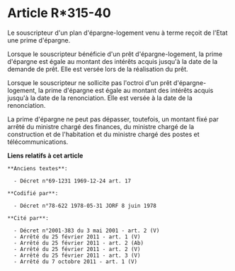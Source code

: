 # Article R*315-40

Le souscripteur d'un plan d'épargne-logement venu à terme reçoit de l'Etat une prime d'épargne.

Lorsque le souscripteur bénéficie d'un prêt d'épargne-logement, la prime d'épargne est égale au montant des intérêts acquis
jusqu'à la date de la demande de prêt. Elle est versée lors de la réalisation du prêt.

Lorsque le souscripteur ne sollicite pas l'octroi d'un prêt d'épargne-logement, la prime d'épargne est égale au montant des
intérêts acquis jusqu'à la date de la renonciation. Elle est versée à la date de la renonciation.

La prime d'épargne ne peut pas dépasser, toutefois, un montant fixé par arrêté du ministre chargé des finances, du ministre
chargé de la construction et de l'habitation et du ministre chargé des postes et télécommunications.

**Liens relatifs à cet article**

	**Anciens textes**:

	  - Décret n°69-1231 1969-12-24 art. 17

	**Codifié par**:

	  - Décret n°78-622 1978-05-31 JORF 8 juin 1978

	**Cité par**:

	  - Décret n°2001-383 du 3 mai 2001 - art. 2 (V)
	  - Arrêté du 25 février 2011 - art. 1 (V)
	  - Arrêté du 25 février 2011 - art. 2 (Ab)
	  - Arrêté du 25 février 2011 - art. 2 (V)
	  - Arrêté du 25 février 2011 - art. 3 (V)
	  - Arrêté du 7 octobre 2011 - art. 1 (V)
